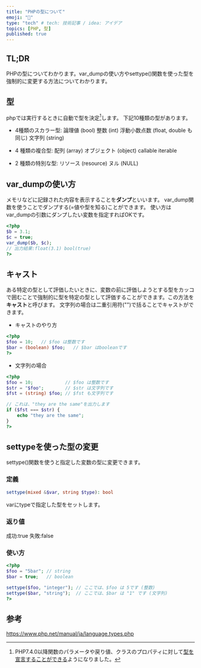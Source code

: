 ```yaml
---
title: "PHPの型について"
emoji: "👔"
type: "tech" # tech: 技術記事 / idea: アイデア
topics: [PHP, 型]
published: true
---
```


## TL;DR
PHPの型についてわかります。var_dumpの使い方やsettype()関数を使った型を強制的に変更する方法についてわかります。

## 型

phpでは実行するときに自動で型を決定[^1]します。
下記10種類の型があります。

[^1]:PHP7.4.0以降関数のパラメータや戻り値、クラスのプロパティに対して[型を宣言することができる](https://www.php.net/manual/ja/language.types.declarations.php)ようになりました。

- 4種類のスカラー型:
論理値 (bool)
整数 (int)
浮動小数点数 (float, double も同じ)
文字列 (string)

- 4 種類の複合型:
配列 (array)
オブジェクト (object)
callable
iterable

- 2 種類の特別な型:
リソース (resource)
ヌル (NULL)

## var_dumpの使い方

メモリなどに記録された内容を表示することを**ダンプ**といいます。
var_dump関数を使うことでダンプする(=値や型を知る)ことができます。
使い方はvar_dumpの引数にダンプしたい変数を指定すればOKです。

```php
<?php
$b = 3.1;
$c = true;
var_dump($b, $c);
// 出力結果:float(3.1) bool(true)
?>
```

## キャスト

ある特定の型として評価したいときに、変数の前に評価しようとする型をカッコで囲むことで強制的に型を特定の型として評価することができます。この方法を**キャスト**と呼びます。
文字列の場合は二重引用符("")で括ることでキャストができます。

- キャストのやり方
```php
<?php
$foo = 10;   // $foo は整数です
$bar = (boolean) $foo;   // $bar はbooleanです
?>
```
- 文字列の場合
```php
<?php
$foo = 10;            // $foo は整数です
$str = "$foo";        // $str は文字列です
$fst = (string) $foo; // $fst も文字列です

// これは、"they are the same"を出力します
if ($fst === $str) {
    echo "they are the same";
}
?>
```

## settypeを使った型の変更

settype()関数を使うと指定した変数の型に変更できます。

### 定義
```php
settype(mixed &$var, string $type): bool
```

varにtypeで指定した型をセットします。

### 返り値
成功:true
失敗:false

### 使い方
```php
<?php
$foo = "5bar"; // string
$bar = true;   // boolean

settype($foo, "integer"); // ここでは、$foo は 5です (整数)
settype($bar, "string");  // ここでは、$bar は "1" です (文字列)
?>
```

## 参考

https://www.php.net/manual/ja/language.types.php

